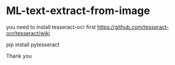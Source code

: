 # ML-text-extract-from-image

you need to install tesseract-ocr first
https://github.com/tesseract-ocr/tesseract/wiki

pip install pytesseract

Thank you
